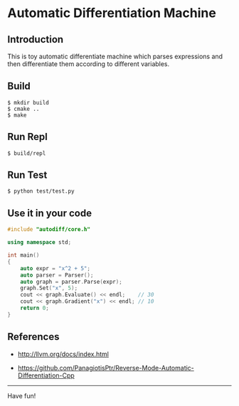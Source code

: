 # Automatic Differentiation Machine

## Introduction

This is toy automatic differentiate machine which parses expressions and then differentiate them according to different variables.

## Build

```
$ mkdir build
$ cmake ..
$ make
```

## Run Repl

```
$ build/repl
```

## Run Test

```
$ python test/test.py
```

## Use it in your code

```c++
#include "autodiff/core.h"

using namespace std;

int main()
{
    auto expr = "x^2 + 5";
    auto parser = Parser();
    auto graph = parser.Parse(expr);
    graph.Set("x", 5);
    cout << graph.Evaluate() << endl;    // 30
    cout << graph.Gradient("x") << endl; // 10
    return 0;
}
```

## References

- http://llvm.org/docs/index.html

- https://github.com/PanagiotisPtr/Reverse-Mode-Automatic-Differentiation-Cpp

---

Have fun!
